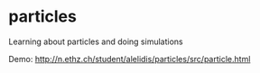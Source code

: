 particles
=========

Learning about particles and doing simulations

Demo:
http://n.ethz.ch/student/alelidis/particles/src/particle.html

